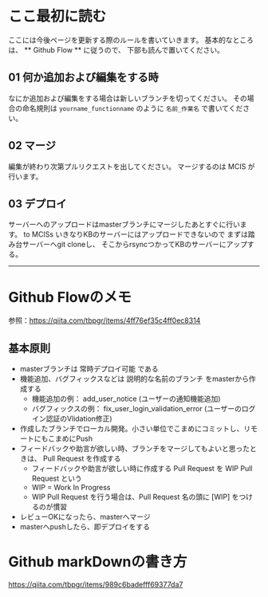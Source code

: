 # ここ最初に読む

ここには今後ページを更新する際のルールを書いていきます。
基本的なところは、 ** Github Flow ** に従うので、
下部も読んで置いてください。

## 01 何か追加および編集をする時
なにか追加および編集をする場合は新しいブランチを切ってください。
その場合の命名規則は
`yourname_functionname`
のように `名前_作業名` で書いてください。

## 02 マージ
編集が終わり次第プルリクエストを出してください。
マージするのは MCIS が行います。

## 03 デプロイ
サーバーへのアップロードはmasterブランチにマージしたあとすぐに行います。
to MCISs
いきなりKBのサーバーにはアップロードできないので
まずは踏み台サーバーへgit cloneし、
そこからrsyncつかってKBのサーバーにアップする。

***

# Github Flowのメモ
参照：https://qiita.com/tbpgr/items/4ff76ef35c4ff0ec8314

## 基本原則
- masterブランチは 常時デプロイ可能 である
- 機能追加、バグフィックスなどは 説明的な名前のブランチ をmasterから作成する
  - 機能追加の例： add_user_notice (ユーザーの通知機能追加)
  - バグフィックスの例： fix_user_login_validation_error (ユーザーのログイン認証のVlidation修正)
- 作成したブランチでローカル開発。小さい単位でこまめにコミットし、リモートにもこまめにPush
- フィードバックや助言が欲しい時、ブランチをマージしてもよいと思ったときは、 Pull Request を作成する
  - フィードバックや助言が欲しい時に作成する Pull Request を WIP Pull Request という
  - WIP = Work In Progress
  - WIP Pull Request を行う場合は、Pull Request 名の頭に [WIP] をつけるのが慣習
- レビューOKになったら、masterへマージ
- masterへpushしたら、即デプロイをする

# Github markDownの書き方
https://qiita.com/tbpgr/items/989c6badefff69377da7

